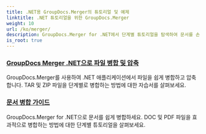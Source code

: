```yaml
---
title: .NET용 GroupDocs.Merger의 튜토리얼 및 예제
linktitle: .NET 튜토리얼을 위한 GroupDocs.Merger
weight: 10
url: /ko/merger/
description: GroupDocs.Merger for .NET에서 단계별 튜토리얼을 탐색하여 문서를 손쉽게 병합, 분할, 재정렬 및 관리하세요. 자세한 예제와 전문가의 안내로 문서 조작을 마스터하세요.
is_root: true
---
```

### [GroupDocs Merger .NET으로 파일 병합 및 압축](./merge-and-compress-files/)
GroupDocs.Merger를 사용하여 .NET 애플리케이션에서 파일을 쉽게 병합하고 압축합니다. TAR 및 ZIP 파일을 단계별로 병합하는 방법에 대한 자습서를 살펴보세요.
### [문서 병합 가이드](./guide-to-document-merging/)
GroupDocs.Merger for .NET으로 문서를 쉽게 병합하세요. DOC 및 PDF 파일을 효과적으로 병합하는 방법에 대한 단계별 튜토리얼을 살펴보세요.